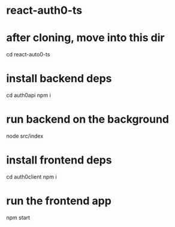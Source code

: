 # react-auth0-ts

# after cloning, move into this dir
cd react-auto0-ts

# install backend deps
cd auth0api
npm i

# run backend on the background
node src/index

# install frontend deps
cd auth0client
npm i

# run the frontend app
npm start